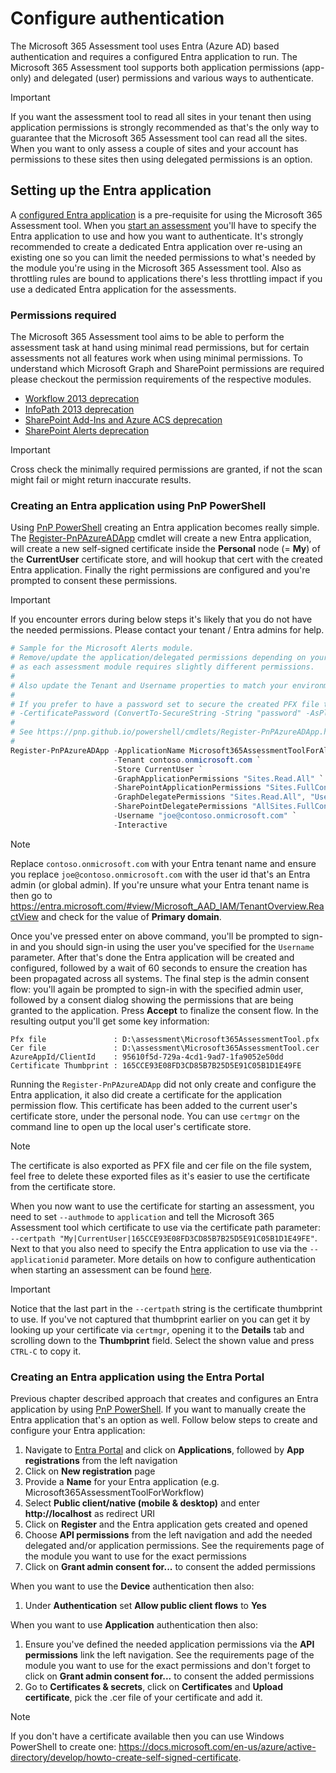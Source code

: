 # Configure authentication

The Microsoft 365 Assessment tool uses Entra (Azure AD) based authentication and requires a configured Entra application to run. The Microsoft 365 Assessment tool supports both application permissions (app-only) and delegated (user) permissions and various ways to authenticate.

> [!Important]
> If you want the assessment tool to read all sites in your tenant then using application permissions is strongly recommended as that's the only way to guarantee that the Microsoft 365 Assessment tool can read all the sites. When you want to only assess a couple of sites and your account has permissions to these sites then using delegated permissions is an option.

## Setting up the Entra application

A [configured Entra application](https://entra.microsoft.com/#view/Microsoft_AAD_RegisteredApps/ApplicationsListBlade/quickStartType~/null/sourceType/Microsoft_AAD_IAM) is a pre-requisite for using the Microsoft 365 Assessment tool. When you [start an assessment](assess-start.md) you'll have to specify the Entra application to use and how you want to authenticate. It's strongly recommended to create a dedicated Entra application over re-using an existing one so you can limit the needed permissions to what's needed by the module you're using in the Microsoft 365 Assessment tool. Also as throttling rules are bound to applications there's less throttling impact if you use a dedicated Entra application for the assessments.

### Permissions required

The Microsoft 365 Assessment tool aims to be able to perform the assessment task at hand using minimal read permissions, but for certain assessments not all features work when using minimal permissions. To understand which Microsoft Graph and SharePoint permissions are required please checkout the permission requirements of the respective modules.

- [Workflow 2013 deprecation](../workflow/requirements.md)
- [InfoPath 2013 deprecation](../infopath/requirements.md)
- [SharePoint Add-Ins and Azure ACS deprecation](../addinsacs/requirements.md)
- [SharePoint Alerts deprecation](../alerts/requirements.md)

> [!Important]
> Cross check the minimally required permissions are granted, if not the scan might fail or might return inaccurate results.

### Creating an Entra application using PnP PowerShell

 Using [PnP PowerShell](https://pnp.github.io/powershell/) creating an Entra application becomes really simple. The [Register-PnPAzureADApp](https://pnp.github.io/powershell/cmdlets/Register-PnPAzureADApp.html) cmdlet will create a new Entra application, will create a new self-signed certificate inside the **Personal** node (= **My**) of the **CurrentUser** certificate store, and will hookup that cert with the created Entra application. Finally the right permissions are configured and you're prompted to consent these permissions.

> [!Important]
> If you encounter errors during below steps it's likely that you do not have the needed permissions. Please contact your tenant / Entra admins for help.

```PowerShell
# Sample for the Microsoft Alerts module. 
# Remove/update the application/delegated permissions depending on your needs
# as each assessment module requires slightly different permissions.
#
# Also update the Tenant and Username properties to match your environment.
#
# If you prefer to have a password set to secure the created PFX file then add below parameter
# -CertificatePassword (ConvertTo-SecureString -String "password" -AsPlainText -Force)
#
# See https://pnp.github.io/powershell/cmdlets/Register-PnPAzureADApp.html for more options
#
Register-PnPAzureADApp -ApplicationName Microsoft365AssessmentToolForAlerts `
                       -Tenant contoso.onmicrosoft.com `
                       -Store CurrentUser `
                       -GraphApplicationPermissions "Sites.Read.All" `
                       -SharePointApplicationPermissions "Sites.FullControl.All" `
                       -GraphDelegatePermissions "Sites.Read.All", "User.Read" `
                       -SharePointDelegatePermissions "AllSites.FullControl" `
                       -Username "joe@contoso.onmicrosoft.com" `
                       -Interactive
```

> [!Note]
> Replace `contoso.onmicrosoft.com` with your Entra tenant name and ensure you replace `joe@contoso.onmicrosoft.com` with the user id that's an Entra admin (or global admin). If you're unsure what your Entra tenant name is then go to https://entra.microsoft.com/#view/Microsoft_AAD_IAM/TenantOverview.ReactView and check for the value of **Primary domain**.

Once you've pressed enter on above command, you'll be prompted to sign-in and you should sign-in using the user you've specified for the `Username` parameter. After that's done the Entra application will be created and configured, followed by a wait of 60 seconds to ensure the creation has been propagated across all systems. The final step is the admin consent flow: you'll again be prompted to sign-in with the specified admin user, followed by a consent dialog showing the permissions that are being granted to the application. Press **Accept** to finalize the consent flow. In the resulting output you'll get some key information:

```text
Pfx file               : D:\assessment\Microsoft365AssessmentTool.pfx
Cer file               : D:\assessment\Microsoft365AssessmentTool.cer
AzureAppId/ClientId    : 95610f5d-729a-4cd1-9ad7-1fa9052e50dd
Certificate Thumbprint : 165CCE93E08FD3CD85B7B25D5E91C05B1D1E49FE
```

Running the `Register-PnPAzureADApp` did not only create and configure the Entra application, it also did create a certificate for the application permission flow. This certificate has been added to the current user's certificate store, under the personal node. You can use `certmgr` on the command line to open up the local user's certificate store.

> [!Note]
> The certificate is also exported as PFX file and cer file on the file system, feel free to delete these exported files as it's easier to use the certificate from the certificate store.

When you now want to use the certificate for starting an assessment, you need to set `--authmode` to `application` and tell the Microsoft 365 Assessment tool which certificate to use via the certificate path parameter: `--certpath "My|CurrentUser|165CCE93E08FD3CD85B7B25D5E91C05B1D1E49FE"`. Next to that you also need to specify the Entra application to use via the `--applicationid` parameter. More details on how to configure authentication when starting an assessment can be found [here](assess-start.md#authentication-configuration).

> [!Important]
> Notice that the last part in the `--certpath` string is the certificate thumbprint to use. If you've not captured that thumbprint earlier on you can get it by looking up your certificate via `certmgr`, opening it to the **Details** tab and scrolling down to the **Thumbprint** field. Select the shown value and press `CTRL-C` to copy it.

### Creating an Entra application using the Entra Portal

Previous chapter described approach that creates and configures an Entra application by using [PnP PowerShell](https://pnp.github.io/powershell/). If you want to manually create the Entra application that's an option as well. Follow below steps to create and configure your Entra application:

1. Navigate to [Entra Portal](https://entra.microsoft.com) and click on **Applications**, followed by **App registrations** from the left navigation
2. Click on **New registration** page
3. Provide a **Name** for your Entra application (e.g. Microsoft365AssessmentToolForWorkflow)
4. Select **Public client/native (mobile & desktop)** and enter **http://localhost** as redirect URI
5. Click on **Register** and the Entra application gets created and opened
6. Choose **API permissions** from the left navigation and add the needed delegated and/or application permissions. See the requirements page of the module you want to use for the exact permissions
7. Click on **Grant admin consent for...** to consent the added permissions

When you want to use the **Device** authentication then also:

1. Under **Authentication** set **Allow public client flows** to **Yes**

When you want to use **Application** authentication then also:

1. Ensure you've defined the needed application permissions via the **API permissions** link the left navigation. See the requirements page of the module you want to use for the exact permissions and don't forget to click on **Grant admin consent for...** to consent the added permissions
2. Go to **Certificates & secrets**, click on **Certificates** and **Upload certificate**, pick the .cer file of your certificate and add it.

> [!Note]
> If you don't have a certificate available then you can use Windows PowerShell to create one: https://docs.microsoft.com/en-us/azure/active-directory/develop/howto-create-self-signed-certificate.